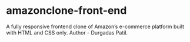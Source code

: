 # amazonclone-front-end
A fully responsive frontend clone of Amazon’s e-commerce platform built with HTML and CSS only.
Author - Durgadas Patil.
